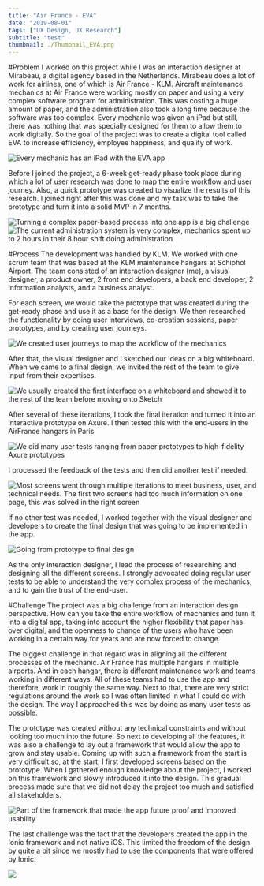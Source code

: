 ```yaml
---
title: "Air France - EVA"
date: "2019-08-01"
tags: ["UX Design, UX Research"]
subtitle: "test"
thumbnail: ./Thumbnail_EVA.png
---
```


#Problem
I worked on this project while I was an interaction designer at Mirabeau, a digital agency based in the Netherlands. Mirabeau does a lot of work for airlines, one of which is Air France - KLM. Aircraft maintenance mechanics at Air France were working mostly on paper and using a very complex software program for administration. This was costing a huge amount of paper, and the administration also took a long time because the software was too complex. Every mechanic was given an iPad but still, there was nothing that was specially designed for them to allow them to work digitally. So the goal of the project was to create a digital tool called EVA to increase efficiency, employee happiness, and quality of work.

![Every mechanic has an iPad with the EVA app](./hangar.jpg)

Before I joined the project, a 6-week get-ready phase took place during which a lot of user research was done to map the entire workflow and user journey. Also, a quick prototype was created to visualize the results of this research. I joined right after this was done and my task was to take the prototype and turn it into a solid MVP in 7 months.

![Turning a complex paper-based process into one app is a big challenge](./oldprocess.png)
![The current administration system is very complex, mechanics spent up to 2 hours in their 8 hour shift doing administration](./mtx.png)

#Process
The development was handled by KLM. We worked with one scrum team that was based at the KLM maintenance hangars at Schiphol Airport. The team consisted of an interaction designer (me), a visual designer, a product owner, 2 front end developers, a back end developer, 2 information analysts, and a business analyst.

For each screen, we would take the prototype that was created during the get-ready phase and use it as a base for the design. We then researched the functionality by doing user interviews, co-creation sessions, paper prototypes, and by creating user journeys.

![We created user journeys to map the workflow of the mechanics](./journey.png)

After that, the visual designer and I sketched our ideas on a big whiteboard. When we came to a final design, we invited the rest of the team to give input from their expertises.

![We usually created the first interface on a whiteboard and showed it to the rest of the team before moving onto Sketch](./whiteboards.png)

After several of these iterations, I took the final iteration and turned it into an interactive prototype on Axure. I then tested this with the end-users in the AirFrance hangars in Paris

![We did many user tests ranging from paper prototypes to high-fidelity Axure prototypes](./usertests.png)

I processed the feedback of the tests and then did another test if needed.

![Most screens went through multiple iterations to meet business, user, and technical needs. The first two screens had too much information on one page, this was solved in the right screen](iterations.png)

If no other test was needed, I worked together with the visual designer and developers to create the final design that was going to be implemented in the app.

![Going from prototype to final design](./visualdesign.png)

As the only interaction designer, I lead the process of researching and designing all the different screens. I strongly advocated doing regular user tests to be able to understand the very complex process of the mechanics, and to gain the trust of the end-user.

#Challenge
The project was a big challenge from an interaction design perspective. How can you take the entire workflow of mechanics and turn it into a digital app, taking into account the higher flexibility that paper has over digital, and the openness to change of the users who have been working in a certain way for years and are now forced to change.

The biggest challenge in that regard was in aligning all the different processes of the mechanic. Air France has multiple hangars in multiple airports. And in each hangar, there is different maintenance work and teams working in different ways. All of these teams had to use the app and therefore, work in roughly the same way. Next to that, there are very strict regulations around the work so I was often limited in what I could do with the design. The way I approached this was by doing as many user tests as possible.

The prototype was created without any technical constraints and without looking too much into the future. So next to developing all the features, it was also a challenge to lay out a framework that would allow the app to grow and stay usable. Coming up with such a framework from the start is very difficult so, at the start, I first developed screens based on the prototype. When I gathered enough knowledge about the project, I worked on this framework and slowly introduced it into the design. This gradual process made sure that we did not delay the project too much and satisfied all stakeholders.

![Part of the framework that made the app future proof and improved usability](./framework.png)

The last challenge was the fact that the developers created the app in the Ionic framework and not native iOS. This limited the freedom of the design by quite a bit since we mostly had to use the components that were offered by Ionic.

![](./EVA_final.png)